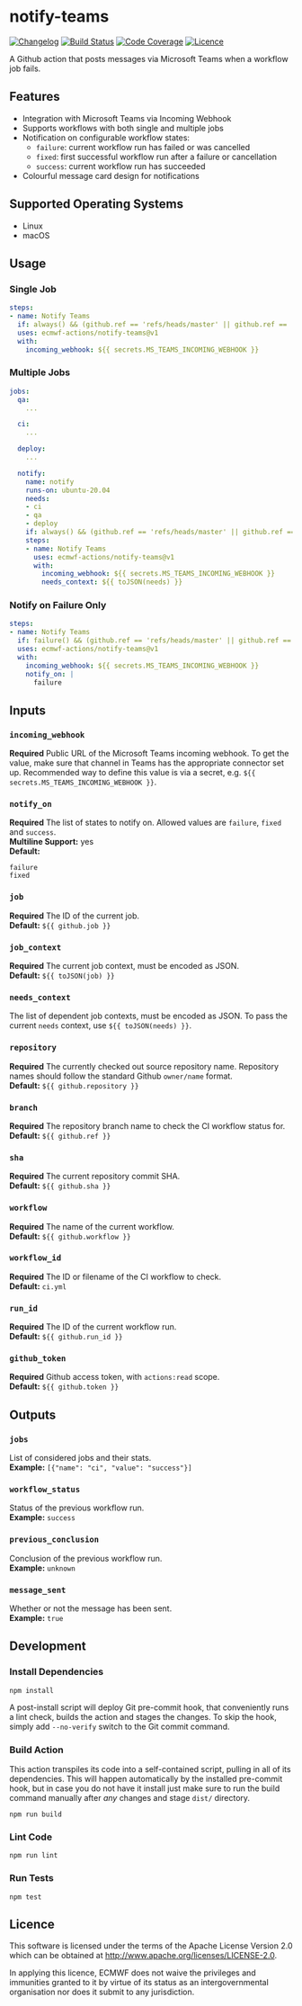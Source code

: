 # notify-teams

[![Changelog](https://img.shields.io/github/package-json/v/ecmwf-actions/notify-teams/develop)](CHANGELOG.md)
[![Build Status](https://img.shields.io/github/workflow/status/ecmwf-actions/notify-teams/ci/develop)](https://github.com/ecmwf-actions/notify-teams/actions/workflows/ci.yml?query=branch:develop)
[![Code Coverage](https://img.shields.io/codecov/c/gh/ecmwf-actions/notify-teams/branch/develop)](https://codecov.io/gh/ecmwf-actions/notify-teams/branch/develop)
[![Licence](https://img.shields.io/github/license/ecmwf-actions/notify-teams)](https://github.com/ecmwf-actions/notify-teams/blob/develop/LICENSE)

A Github action that posts messages via Microsoft Teams when a workflow job fails.

## Features

* Integration with Microsoft Teams via Incoming Webhook
* Supports workflows with both single and multiple jobs
* Notification on configurable workflow states:
  * `failure`: current workflow run has failed or was cancelled
  * `fixed`: first successful workflow run after a failure or cancellation
  * `success`: current workflow run has succeeded
* Colourful message card design for notifications

## Supported Operating Systems

* Linux
* macOS

## Usage

### Single Job

```yaml
steps:
- name: Notify Teams
  if: always() && (github.ref == 'refs/heads/master' || github.ref == 'refs/heads/develop')
  uses: ecmwf-actions/notify-teams@v1
  with:
    incoming_webhook: ${{ secrets.MS_TEAMS_INCOMING_WEBHOOK }}
```

### Multiple Jobs

```yaml
jobs:
  qa:
    ...

  ci:
    ...

  deploy:
    ...

  notify:
    name: notify
    runs-on: ubuntu-20.04
    needs:
    - ci
    - qa
    - deploy
    if: always() && (github.ref == 'refs/heads/master' || github.ref == 'refs/heads/develop')
    steps:
    - name: Notify Teams
      uses: ecmwf-actions/notify-teams@v1
      with:
        incoming_webhook: ${{ secrets.MS_TEAMS_INCOMING_WEBHOOK }}
        needs_context: ${{ toJSON(needs) }}
```

### Notify on Failure Only

```yaml
steps:
- name: Notify Teams
  if: failure() && (github.ref == 'refs/heads/master' || github.ref == 'refs/heads/develop')
  uses: ecmwf-actions/notify-teams@v1
  with:
    incoming_webhook: ${{ secrets.MS_TEAMS_INCOMING_WEBHOOK }}
    notify_on: |
      failure
```

## Inputs

### `incoming_webhook`

**Required** Public URL of the Microsoft Teams incoming webhook. To get the value, make sure that channel in Teams has the appropriate connector set up. Recommended way to define this value is via a secret, e.g. `${{ secrets.MS_TEAMS_INCOMING_WEBHOOK }}`.  

### `notify_on`

**Required** The list of states to notify on. Allowed values are `failure`, `fixed` and `success`.  
**Multiline Support:** yes  
**Default:**

```text
failure
fixed
```

### `job`

**Required** The ID of the current job.  
**Default:** `${{ github.job }}`

### `job_context`

**Required** The current job context, must be encoded as JSON.  
**Default:** `${{ toJSON(job) }}`

### `needs_context`

The list of dependent job contexts, must be encoded as JSON. To pass the current `needs` context, use `${{ toJSON(needs) }}`.  

### `repository`

**Required** The currently checked out source repository name. Repository names should follow the standard Github `owner/name` format.  
**Default:** `${{ github.repository }}`

### `branch`

**Required** The repository branch name to check the CI workflow status for.  
**Default:** `${{ github.ref }}`

### `sha`

**Required** The current repository commit SHA.  
**Default:** `${{ github.sha }}`

### `workflow`

**Required**  The name of the current workflow.  
**Default:** `${{ github.workflow }}`

### `workflow_id`

**Required** The ID or filename of the CI workflow to check.  
**Default:** `ci.yml`

### `run_id`

**Required** The ID of the current workflow run.  
**Default:** `${{ github.run_id }}`

### `github_token`

**Required** Github access token, with `actions:read` scope.  
**Default:** `${{ github.token }}`

## Outputs

### `jobs`

List of considered jobs and their stats.  
**Example:** `[{"name": "ci", "value": "success"}]`

### `workflow_status`

Status of the previous workflow run.  
**Example:** `success`

### `previous_conclusion`

Conclusion of the previous workflow run.  
**Example:** `unknown`

### `message_sent`

Whether or not the message has been sent.  
**Example:** `true`

## Development

### Install Dependencies

```
npm install
```

A post-install script will deploy Git pre-commit hook, that conveniently runs a lint check, builds the action and stages the changes. To skip the hook, simply add `--no-verify` switch to the Git commit command.

### Build Action

This action transpiles its code into a self-contained script, pulling in all of its dependencies. This will happen automatically by the installed pre-commit hook, but in case you do not have it install just make sure to run the build command manually after _any_ changes and stage `dist/` directory.

```
npm run build
```

### Lint Code

```
npm run lint
```

### Run Tests

```
npm test
```

## Licence

This software is licensed under the terms of the Apache License Version 2.0 which can be obtained at http://www.apache.org/licenses/LICENSE-2.0.

In applying this licence, ECMWF does not waive the privileges and immunities granted to it by virtue of its status as an intergovernmental organisation nor does it submit to any jurisdiction.

